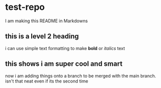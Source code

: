 # test-repo
I am making this README in Markdowns
## this is a level 2 heading
i can use simple text formatting to make **<strong>bold</strong>** or *<em>italics</em>* text
## this shows i am super cool and smart
now i am adding things onto a branch to be merged with the main branch. isn't that neat
even if its the second time
